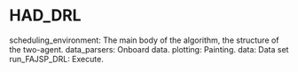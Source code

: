 # HAD_DRL
scheduling_environment: The main body of the algorithm, the structure of the two-agent.
data_parsers: Onboard data.
plotting: Painting.
data: Data set
run_FAJSP_DRL: Execute.

